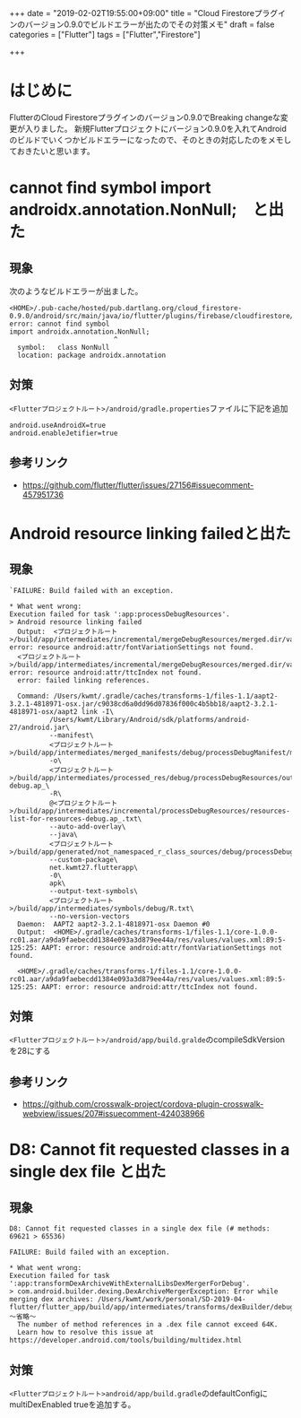 
+++
date = "2019-02-02T19:55:00+09:00"
title = "Cloud Firestoreプラグインのバージョン0.9.0でビルドエラーが出たのでその対策メモ"
draft = false
categories = ["Flutter"]
tags = ["Flutter","Firestore"]

+++

# はじめに

FlutterのCloud Firestoreプラグインのバージョン0.9.0でBreaking changeな変更が入りました。
新規Flutterプロジェクトにバージョン0.9.0を入れてAndroidのビルドでいくつかビルドエラーになったので、そのときの対応したのをメモしておきたいと思います。



# cannot find symbol import androidx.annotation.NonNull;　と出た

## 現象

次のようなビルドエラーが出ました。

```
<HOME>/.pub-cache/hosted/pub.dartlang.org/cloud_firestore-0.9.0/android/src/main/java/io/flutter/plugins/firebase/cloudfirestore/CloudFirestorePlugin.java:9: error: cannot find symbol
import androidx.annotation.NonNull;
                          ^
  symbol:   class NonNull
  location: package androidx.annotation
```

## 対策

`<Flutterプロジェクトルート>/android/gradle.properties`ファイルに下記を追加

```
android.useAndroidX=true
android.enableJetifier=true
```

## 参考リンク

- https://github.com/flutter/flutter/issues/27156#issuecomment-457951736



# Android resource linking failedと出た

## 現象

```
`FAILURE: Build failed with an exception.

* What went wrong:
Execution failed for task ':app:processDebugResources'.
> Android resource linking failed
  Output:  <プロジェクトルート>/build/app/intermediates/incremental/mergeDebugResources/merged.dir/values/values.xml:197: error: resource android:attr/fontVariationSettings not found.
  <プロジェクトルート>/build/app/intermediates/incremental/mergeDebugResources/merged.dir/values/values.xml:198: error: resource android:attr/ttcIndex not found.
  error: failed linking references.

  Command: /Users/kwmt/.gradle/caches/transforms-1/files-1.1/aapt2-3.2.1-4818971-osx.jar/c9038cd6a0dd96d07836f000c4b5bb18/aapt2-3.2.1-4818971-osx/aapt2 link -I\
          /Users/kwmt/Library/Android/sdk/platforms/android-27/android.jar\
          --manifest\
          <プロジェクトルート>/build/app/intermediates/merged_manifests/debug/processDebugManifest/merged/AndroidManifest.xml\
          -o\
          <プロジェクトルート>/build/app/intermediates/processed_res/debug/processDebugResources/out/resources-debug.ap_\
          -R\
          @<プロジェクトルート>/build/app/intermediates/incremental/processDebugResources/resources-list-for-resources-debug.ap_.txt\
          --auto-add-overlay\
          --java\
          <プロジェクトルート>/build/app/generated/not_namespaced_r_class_sources/debug/processDebugResources/r\
          --custom-package\
          net.kwmt27.flutterapp\
          -0\
          apk\
          --output-text-symbols\
          <プロジェクトルート>/build/app/intermediates/symbols/debug/R.txt\
          --no-version-vectors
  Daemon:  AAPT2 aapt2-3.2.1-4818971-osx Daemon #0
  Output:  <HOME>/.gradle/caches/transforms-1/files-1.1/core-1.0.0-rc01.aar/a9da9faebecdd1384e093a3d879ee44a/res/values/values.xml:89:5-125:25: AAPT: error: resource android:attr/fontVariationSettings not found.

  <HOME>/.gradle/caches/transforms-1/files-1.1/core-1.0.0-rc01.aar/a9da9faebecdd1384e093a3d879ee44a/res/values/values.xml:89:5-125:25: AAPT: error: resource android:attr/ttcIndex not found.
```

## 対策

`<Flutterプロジェクトルート>/android/app/build.gralde`のcompileSdkVersionを28にする


## 参考リンク

- https://github.com/crosswalk-project/cordova-plugin-crosswalk-webview/issues/207#issuecomment-424038966


# D8: Cannot fit requested classes in a single dex file と出た

## 現象

```
D8: Cannot fit requested classes in a single dex file (# methods: 69621 > 65536)

FAILURE: Build failed with an exception.

* What went wrong:
Execution failed for task ':app:transformDexArchiveWithExternalLibsDexMergerForDebug'.
> com.android.builder.dexing.DexArchiveMergerException: Error while merging dex archives: /Users/kwmt/work/personal/SD-2019-04-flutter/flutter_app/build/app/intermediates/transforms/dexBuilder/debug/6.jar, 
〜省略〜
  The number of method references in a .dex file cannot exceed 64K.
  Learn how to resolve this issue at https://developer.android.com/tools/building/multidex.html

```



## 対策

`<Flutterプロジェクトルート>android/app/build.gradle`のdefaultConfigにmultiDexEnabled trueを追加する。